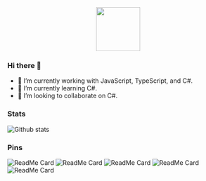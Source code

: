 <div id="header" align="center">
  <img src="https://media.giphy.com/media/M9gbBd9nbDrOTu1Mqx/giphy.gif" width="100"/>
</div>


### Hi there 👋
- 🔭 I’m currently working with JavaScript, TypeScript, and C#.
- 🌱 I’m currently learning C#.
- 👯 I’m looking to collaborate on C#.

### Stats
![Github stats](https://github-readme-stats.vercel.app/api?username=0303vikas)


### Pins
![ReadMe Card](https://github-readme-stats.vercel.app/api/pin/?username=0303vikas&repo=GrabIt_Store)
![ReadMe Card](https://github-readme-stats.vercel.app/api/pin/?username=0303vikas&repo=FullStack_Project_GrabIt)
![ReadMe Card](https://github-readme-stats.vercel.app/api/pin/?username=0303vikas&repo=Profile_CI-CD)
![ReadMe Card](https://github-readme-stats.vercel.app/api/pin/?username=0303vikas&repo=Full-Stack-Open-Helsinki)
![ReadMe Card](https://github-readme-stats.vercel.app/api/pin/?username=0303vikas&repo=Placing_order_Django)





